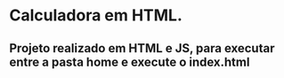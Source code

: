 # Calculadora em HTML.
## Projeto realizado em HTML e JS, para executar entre a pasta home e execute o index.html